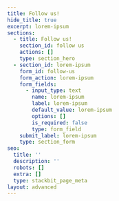 ```yaml
---
title: Follow us!
hide_title: true
excerpt: lorem-ipsum
sections:
  - title: Follow us!
    section_id: follow us
    actions: []
    type: section_hero
  - section_id: lorem-ipsum
    form_id: follow-us
    form_action: lorem-ipsum
    form_fields:
      - input_type: text
        name: lorem-ipsum
        label: lorem-ipsum
        default_value: lorem-ipsum
        options: []
        is_required: false
        type: form_field
    submit_label: lorem-ipsum
    type: section_form
seo:
  title: ''
  description: ''
  robots: []
  extra: []
  type: stackbit_page_meta
layout: advanced
---
```

